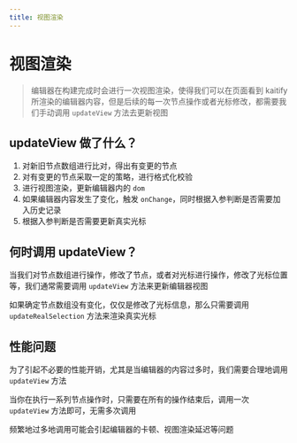 ```yaml
---
title: 视图渲染
---
```


# 视图渲染

> 编辑器在构建完成时会进行一次视图渲染，使得我们可以在页面看到 kaitify 所渲染的编辑器内容，但是后续的每一次节点操作或者光标修改，都需要我们手动调用 `updateView` 方法去更新视图

## updateView 做了什么？

1. 对新旧节点数组进行比对，得出有变更的节点
2. 对有变更的节点采取一定的策略，进行格式化校验
3. 进行视图渲染，更新编辑器内的 `dom`
4. 如果编辑器内容发生了变化，触发 `onChange`，同时根据入参判断是否需要加入历史记录
5. 根据入参判断是否需要更新真实光标

## 何时调用 updateView？

当我们对节点数组进行操作，修改了节点，或者对光标进行操作，修改了光标位置等，我们通常需要调用 `updateView` 方法来更新编辑器视图

如果确定节点数组没有变化，仅仅是修改了光标信息，那么只需要调用 `updateRealSelection` 方法来渲染真实光标

## 性能问题

为了引起不必要的性能开销，尤其是当编辑器的内容过多时，我们需要合理地调用 `updateView` 方法

当你在执行一系列节点操作时，只需要在所有的操作结束后，调用一次 `updateView` 方法即可，无需多次调用

频繁地过多地调用可能会引起编辑器的卡顿、视图渲染延迟等问题
